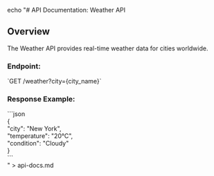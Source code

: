 echo "# API Documentation: Weather API  
## Overview  
The Weather API provides real-time weather data for cities worldwide.  

### **Endpoint:**  
\`GET /weather?city={city_name}\`  

### **Response Example:**  
\`\`\`json  
{  
  \"city\": \"New York\",  
  \"temperature\": \"20°C\",  
  \"condition\": \"Cloudy\"  
}  
\`\`\`  
" > api-docs.md
